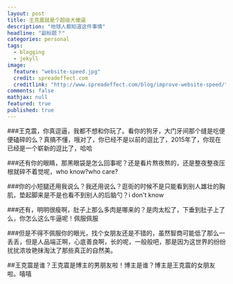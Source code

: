 ```yaml
---
layout: post
title: 王克震就是个超级大傻逼
description: "地球人都知道这件事情"
headline: "副标题？"
categories: personal
tags: 
  - blogging
  - jekyll
image: 
  feature: "website-speed.jpg"
  credit: spreadeffect.com
  creditlink: "http://www.spreadeffect.com/blog/improve-website-speed/"
comments: false
mathjax: null
featured: true
published: true
---
```


###王克震，你真逗逼，我都不想和你玩了。看你的狗牙，大门牙间那个缝是吃便便磕碎的么？真搞不懂，哦对了，你已经不是以前的逗比了，2015年了，你现在已经是一个崭新的逗比了，哈哈

###还有你的眼睛，那黑眼袋是怎么回事呢？还是看片熬夜熬的，还是整夜整夜压根就碎不着觉呢，who know?who care?

###你的小短腿还用我说么？我还用说么？逛街的时候不是只能看到别人雄壮的胸肌，垫起脚来是不是也看不到别人的后脑勺？i don't know

###还有，明明很瘦啊，肚子上那么多肉是哪来的？是肉太松了，下垂到肚子上了么，你怎么这么牛逼呢！佩服佩服

###但是不得不佩服你的眼光，找个女朋友还是不错的，虽然智商可能低了那么一丢丢，但是人品端正啊，心底善良啊，长的呢，一般般吧，那是因为这世界的纷纷扰扰浓妆艳抹淘汰了那些真正的自然美。

##王克震是谁？王克震是博主的男朋友啦！博主是谁？博主是王克震的女朋友啦。嘻嘻
